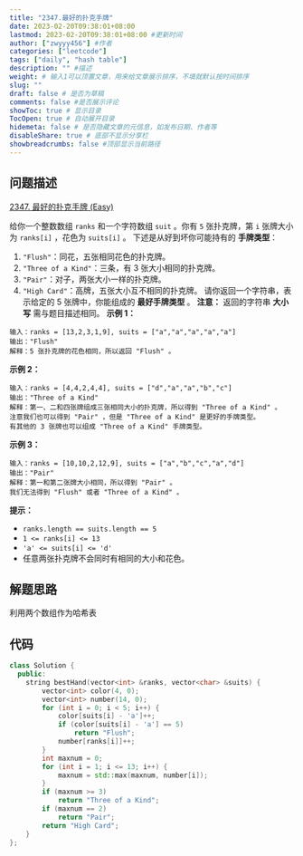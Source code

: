```yaml
---
title: "2347.最好的扑克手牌"
date: 2023-02-20T09:38:01+08:00
lastmod: 2023-02-20T09:38:01+08:00 #更新时间
author: ["zwyyy456"] #作者
categories: ["leetcode"]
tags: ["daily", "hash table"]
description: "" #描述
weight: # 输入1可以顶置文章，用来给文章展示排序，不填就默认按时间排序
slug: ""
draft: false # 是否为草稿
comments: false #是否展示评论
showToc: true # 显示目录
TocOpen: true # 自动展开目录
hidemeta: false # 是否隐藏文章的元信息，如发布日期、作者等
disableShare: true # 底部不显示分享栏
showbreadcrumbs: false #顶部显示当前路径
---
```

## 问题描述
[2347. 最好的扑克手牌 (Easy)](https://leetcode.cn/problems/best-poker-hand/)

给你一个整数数组 `ranks` 和一个字符数组 `suit` 。你有 `5` 张扑克牌，第 `i` 张牌大小为
`ranks[i]` ，花色为 `suits[i]` 。
下述是从好到坏你可能持有的 **手牌类型**：
1. `"Flush"`：同花，五张相同花色的扑克牌。
2. `"Three of a Kind"`：三条，有 3 张大小相同的扑克牌。
3. `"Pair"`：对子，两张大小一样的扑克牌。
4. `"High Card"`：高牌，五张大小互不相同的扑克牌。
请你返回一个字符串，表示给定的 5 张牌中，你能组成的 **最好手牌类型** 。
**注意：** 返回的字符串 **大小写** 需与题目描述相同。
**示例 1：**
```
输入：ranks = [13,2,3,1,9], suits = ["a","a","a","a","a"]
输出："Flush"
解释：5 张扑克牌的花色相同，所以返回 "Flush" 。
```
**示例 2：**
```
输入：ranks = [4,4,2,4,4], suits = ["d","a","a","b","c"]
输出："Three of a Kind"
解释：第一、二和四张牌组成三张相同大小的扑克牌，所以得到 "Three of a Kind" 。
注意我们也可以得到 "Pair" ，但是 "Three of a Kind" 是更好的手牌类型。
有其他的 3 张牌也可以组成 "Three of a Kind" 手牌类型。
```
**示例 3：**
```
输入：ranks = [10,10,2,12,9], suits = ["a","b","c","a","d"]
输出："Pair"
解释：第一和第二张牌大小相同，所以得到 "Pair" 。
我们无法得到 "Flush" 或者 "Three of a Kind" 。
```
**提示：**
- `ranks.length == suits.length == 5`
- `1 <= ranks[i] <= 13`
- `'a' <= suits[i] <= 'd'`
- 任意两张扑克牌不会同时有相同的大小和花色。

## 解题思路
利用两个数组作为哈希表

## 代码
```cpp
class Solution {
  public:
    string bestHand(vector<int> &ranks, vector<char> &suits) {
        vector<int> color(4, 0);
        vector<int> number(14, 0);
        for (int i = 0; i < 5; i++) {
            color[suits[i] - 'a']++;
            if (color[suits[i] - 'a'] == 5)
                return "Flush";
            number[ranks[i]]++;
        }
        int maxnum = 0;
        for (int i = 1; i <= 13; i++) {
            maxnum = std::max(maxnum, number[i]);
        }
        if (maxnum >= 3)
            return "Three of a Kind";
        if (maxnum == 2)
            return "Pair";
        return "High Card";
    }
};
```